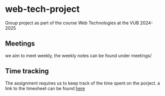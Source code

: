 # web-tech-project
Group project as part of the course Web Technologies at the VUB 2024-2025

## Meetings
we aim to meet weekly, the weekly notes can be found under meetings/

## Time tracking
The assignment requires us to keep track of the time spent on the porject.
a link to the timesheet can be found [here](https://docs.google.com/spreadsheets/d/1-rdkk5b2HywfF0tXp6dWauCCdmfRy7rsQfbdUEIj1fA/edit?usp=sharing)
